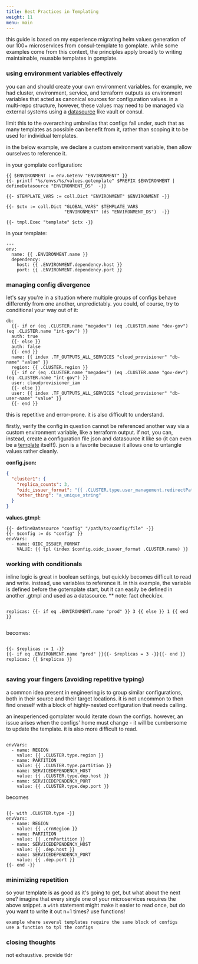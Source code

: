 ```yaml
---
title: Best Practices in Templating
weight: 11
menu: main
---
```


this guide is based on my experience migrating helm values generation of our 100+ microservices from consul-template to gomplate. while some examples come from this context, the principles apply broadly to writing maintainable, reusable templates in gomplate.

### using environment variables effectively

you can and should create your own environment variables.
for example, we had cluster, environment, service, and terraform outputs as environment variables that acted as canonical sources for configuration values. in a multi-repo structure, however, these values may need to be managed via external systems using a [datasource](https://docs.gomplate.ca/datasources/) like vault or consul.

limit this to the overarching umbrellas that configs fall under, such that as many templates as possible can benefit from it, rather than scoping it to be used for individual templates.

in the below example, we declare a custom environment variable, then allow ourselves to reference it.

in your gomplate configuration:

```gotemplate
{{ $ENVIRONMENT := env.Getenv "ENVIRONMENT" }}
{{- printf "%s/envs/%s/values.gotemplate" $PREFIX $ENVIRONMENT | defineDatasource "ENVIRONMENT_DS"  -}}

{{- $TEMPLATE_VARS := coll.Dict "ENVIRONMENT" $ENVIRONMENT -}}

{{- $ctx := coll.Dict "GLOBAL_VARS" $TEMPLATE_VARS
                      "ENVIRONMENT" (ds "ENVIRONMENT_DS")  -}}

{{- tmpl.Exec "template" $ctx -}}

```

in your template:

```gotemplate
---
env:
  name: {{ .ENVIRONMENT.name }}
  dependency:
    host: {{ .ENVIRONMENT.dependency.host }}
    port: {{ .ENVIRONMENT.dependency.port }}
```

### managing config divergence

let's say you're in a situation where multiple groups of configs behave differently from one another, unpredictably. you could, of course, try to conditional your way out of it:

```gotemplate
db:
  {{- if or (eq .CLUSTER.name "megadev") (eq .CLUSTER.name "dev-gov") (eq .CLUSTER.name "int-gov") }}
  auth: true
  {{- else }}
  auth: false
  {{- end }}
  name: {{ index .TF_OUTPUTS_ALL_SERVICES "cloud_provisioner" "db-name" "value" }}
  region: {{ .CLUSTER.region }}
  {{- if or (eq .CLUSTER.name "megadev") (eq .CLUSTER.name "gov-dev") (eq .CLUSTER.name "int-gov") }}
  user: cloudprovisioner_iam
  {{- else }}
  user: {{ index .TF_OUTPUTS_ALL_SERVICES "cloud_provisioner" "db-user-name" "value" }}
  {{- end }}
```

this is repetitive and error-prone. it is also difficult to understand.

firstly, verify the config in question cannot be referenced another way via a custom environment variable, like a terraform output. if not, you can, instead, create a configuration file json and datasource it like so (it can even be a [template](http://docs.gomplate.ca/functions/tmpl/) itself!). json is a favorite because it allows one to untangle values rather cleanly.

**config.json:**

```json
{
  "cluster1": {
    "replica_counts": 3,
    "oidc_issuer_format": "{{ .CLUSTER.type.user_management.redirectPath }}%s",
    "other_thing": "a_unique_string"
  }
}
```

**values.gtmpl:**

```gotemplate
{{- defineDatasource "config" "/path/to/config/file" -}}
{{- $config := ds "config" }}
envVars:
  - name: OIDC_ISSUER_FORMAT
    VALUE: {{ tpl (index $config.oidc_issuer_format .CLUSTER.name) }}
```

### working with conditionals

inline logic is great in boolean settings, but quickly becomes difficult to read and write.
 instead, use variables to reference it. in this example, the variable is defined before the gotemplate start, but it can easily be defined in another .gtmpl and used as a datasource. ** note: fact check/ex.

 ```gotemplate

replicas: {{- if eq .ENVIRONMENT.name "prod" }} 3 {{ else }} 1 {{ end }}


```

becomes:

```gotemplate

{{- $replicas := 1 -}}
{{- if eq .ENVIRONMENT.name "prod" }}{{- $replicas = 3 -}}{{- end }}
replicas: {{ $replicas }}


```

### saving your fingers (avoiding repetitive typing)

a common idea present in engineering is to group similar configurations, both in their source and their target locations. it is not uncommon to then find oneself with a block of highly-nested configuration that needs calling.

an inexperienced gomplater would iterate down the configs. however, an issue arises when the configs' home must change - it will be cumbersome to update the template. it is also more difficult to read.

```gotemplate

envVars:
  - name: REGION
    value: {{ .CLUSTER.type.region }}
  - name: PARTITION
    value: {{ .CLUSTER.type.partition }}
  - name: SERVICEDEPENDENCY_HOST
    value: {{ .CLUSTER.type.dep.host }}
  - name: SERVICEDEPENDENCY_PORT
    value: {{ .CLUSTER.type.dep.port }}

```

becomes

```gotemplate

{{- with .CLUSTER.type -}}
envVars:
  - name: REGION
    value: {{ .crnRegion }}
  - name: PARTITION
    value: {{ .crnPartition }}
  - name: SERVICEDEPENDENCY_HOST
    value: {{ .dep.host }}
  - name: SERVICEDEPENDENCY_PORT
    value: {{ .dep.port }}
{{- end -}}

```

### minimizing repetition

so your template is as good as it's going to get, but what about the next one? imagine that every single one of your microservices requires the above snippet. a ```with``` statement might make it easier to read once, but do you want to write it out n+1 times? use functions!

```gotemplate
example where several templates require the same block of configs
use a function to tpl the configs
```

### closing thoughts

not exhaustive. provide tldr